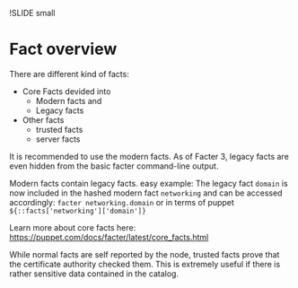 !SLIDE small
# Fact overview

There are different kind of facts:

* Core Facts devided into
  * Modern facts and
  * Legacy facts
* Other facts
  * trusted facts
  * server facts

It is recommended to use the modern facts. As of Facter 3, legacy facts are even hidden from the basic facter command-line output.

Modern facts contain legacy facts. easy example:
The legacy fact `domain` is now included in the hashed modern fact `networking` and can be accessed accordingly:
`facter networking.domain` or in terms of puppet `${::facts['networking']['domain']}`

Learn more about core facts here: https://puppet.com/docs/facter/latest/core_facts.html

While normal facts are self reported by the node, trusted facts prove that the certificate authority checked them. This is extremely useful if there is rather sensitive data contained in the catalog.
